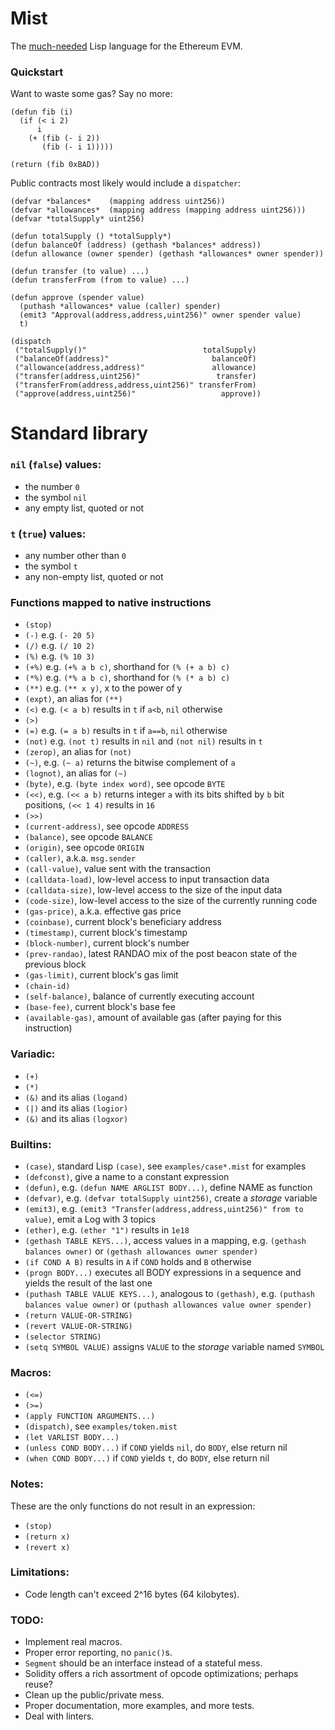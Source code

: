 # Mist

[sad]: ## "that's a joke"
The [much-needed][sad] Lisp language for the Ethereum EVM.

### Quickstart

Want to waste some gas? Say no more:

```Lisp
(defun fib (i)
  (if (< i 2)
      i
    (+ (fib (- i 2))
       (fib (- i 1)))))

(return (fib 0xBAD))
```

Public contracts most likely would include a `dispatcher`:

```Lisp
(defvar *balances*    (mapping address uint256))
(defvar *allowances*  (mapping address (mapping address uint256)))
(defvar *totalSupply* uint256)

(defun totalSupply () *totalSupply*)
(defun balanceOf (address) (gethash *balances* address))
(defun allowance (owner spender) (gethash *allowances* owner spender))

(defun transfer (to value) ...)
(defun transferFrom (from to value) ...)

(defun approve (spender value)
  (puthash *allowances* value (caller) spender)
  (emit3 "Approval(address,address,uint256)" owner spender value)
  t)

(dispatch
 ("totalSupply()"                          totalSupply)
 ("balanceOf(address)"                       balanceOf)
 ("allowance(address,address)"               allowance)
 ("transfer(address,uint256)"                 transfer)
 ("transferFrom(address,address,uint256)" transferFrom)
 ("approve(address,uint256)"                   approve))
```

# Standard library

### `nil` (`false`) values:
  - the number `0`
  - the symbol `nil`
  - any empty list, quoted or not

### `t` (`true`) values:
  - any number other than `0`
  - the symbol `t`
  - any non-empty list, quoted or not

### Functions mapped to native instructions
  - `(stop)`
  - `(-)` e.g. `(- 20 5)`
  - `(/)` e.g. `(/ 10 2)`
  - `(%)` e.g. `(% 10 3)`
  - `(+%)` e.g. `(+% a b c)`, shorthand for `(% (+ a b) c)`
  - `(*%)` e.g. `(*% a b c)`, shorthand for `(% (* a b) c)`
  - `(**)` e.g. `(** x y)`, x to the power of y
  - `(expt)`, an alias for `(**)`
  - `(<)` e.g. `(< a b)` results in `t` if `a<b`, `nil` otherwise
  - `(>)`
  - `(=)` e.g. `(= a b)` results in `t` if `a==b`, `nil` otherwise
  - `(not)` e.g. `(not t)` results in `nil` and `(not nil)` results in `t`
  - `(zerop)`, an alias for `(not)`
  - `(~)`, e.g. `(~ a)` returns the bitwise complement of `a`
  - `(lognot)`, an alias for `(~)`
  - `(byte)`, e.g. `(byte index word)`, see opcode `BYTE`
  - `(<<)`, e.g. `(<< a b)` returns integer `a` with its bits shifted by `b` bit positions, `(<< 1 4)` results in `16`
  - `(>>)`
  - `(current-address)`, see opcode `ADDRESS`
  - `(balance)`, see opcode `BALANCE`
  - `(origin)`, see opcode `ORIGIN`
  - `(caller)`, a.k.a. `msg.sender`
  - `(call-value)`, value sent with the transaction
  - `(calldata-load)`, low-level access to input transaction data
  - `(calldata-size)`, low-level access to the size of the input data
  - `(code-size)`, low-level access to the size of the currently running code
  - `(gas-price)`, a.k.a. effective gas price
  - `(coinbase)`, current block's beneficiary address
  - `(timestamp)`, current block's timestamp
  - `(block-number)`, current block's number
  - `(prev-randao)`, latest RANDAO mix of the post beacon state of the previous block
  - `(gas-limit)`, current block's gas limit
  - `(chain-id)`
  - `(self-balance)`, balance of currently executing account
  - `(base-fee)`, current block's base fee
  - `(available-gas)`, amount of available gas (after paying for this instruction)

### Variadic:
  - `(+)`
  - `(*)`
  - `(&)` and its alias `(logand)`
  - `(|)` and its alias `(logior)`
  - `(&)` and its alias `(logxor)`

### Builtins:
  - `(case)`, standard Lisp `(case)`, see `examples/case*.mist` for examples
  - `(defconst)`, give a name to a constant expression
  - `(defun)`, e.g. `(defun NAME ARGLIST BODY...)`, define NAME as function
  - `(defvar)`, e.g. `(defvar totalSupply uint256)`, create a *storage* variable
  - `(emit3)`, e.g. `(emit3 "Transfer(address,address,uint256)" from to value)`, emit a Log with 3 topics
  - `(ether)`, e.g. `(ether "1")` results in `1e18`
  - `(gethash TABLE KEYS...)`, access values in a mapping, e.g. `(gethash balances owner)` or `(gethash allowances owner spender)`
  - `(if COND A B)` results in `A` if `COND` holds and `B` otherwise
  - `(progn BODY...)` executes all BODY expressions in a sequence and yields the result of the last one
  - `(puthash TABLE VALUE KEYS...)`, analogous to `(gethash)`, e.g. `(puthash balances value owner)` or `(puthash allowances value owner spender)`
  - `(return VALUE-OR-STRING)`
  - `(revert VALUE-OR-STRING)`
  - `(selector STRING)`
  - `(setq SYMBOL VALUE)` assigns `VALUE` to the *storage* variable named `SYMBOL`

### Macros:
  - `(<=)`
  - `(>=)`
  - `(apply FUNCTION ARGUMENTS...)`
  - `(dispatch)`, see `examples/token.mist`
  - `(let VARLIST BODY...)`
  - `(unless COND BODY...)` if `COND` yields `nil`, do `BODY`, else return nil
  - `(when COND BODY...)` if `COND` yields `t`, do `BODY`, else return nil

### Notes:

These are the only functions do not result in an expression:
  - `(stop)`
  - `(return x)`
  - `(revert x)`

### Limitations:
  - Code length can't exceed 2^16 bytes (64 kilobytes).

### TODO:
  - Implement real macros.
  - Proper error reporting, no `panic()`s.
  - `Segment` should be an interface instead of a stateful mess.
  - Solidity offers a rich assortment of opcode optimizations; perhaps reuse?
  - Clean up the public/private mess.
  - Proper documentation, more examples, and more tests.
  - Deal with linters.
